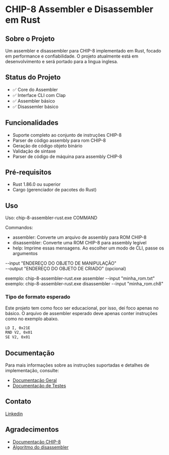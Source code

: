 # CHIP-8 Assembler  e Disassembler em Rust

## Sobre o Projeto
Um assembler e disassembler para CHIP-8 implementado em Rust, focado em performance e confiabilidade. 
O projeto atualmente está em desenvolvimento e será portado para a lingua inglesa.

## Status do Projeto
- ✅ Core do Assembler
- ✅ Interface CLI com Clap
- ✅ Assembler básico
- ✅ Disassemler básico

## Funcionalidades
- Suporte completo ao conjunto de instruções CHIP-8
- Parser de código assembly para rom CHIP-8
- Geração de código objeto binário
- Validação de sintaxe
- Parser de código de máquina para assembly CHIP-8

## Pré-requisitos
- Rust 1.86.0 ou superior
- Cargo (gerenciador de pacotes do Rust)

## Uso
Uso: chip-8-assembler-rust.exe COMMAND

Commandos:  
- assembler:     Converte um arquivo de assembly para ROM CHIP-8  
- disassembler:  Converte uma ROM CHIP-8 para assembly legível  
- help:          Imprime essas mensagens. Ao escolher um modo de CLI, passe os argumentos

--input       "ENDEREÇO DO OBJETO DE MANIPULAÇÃO"  
--output      "ENDEREÇO DO OBJETO DE CRIADO" (opcional)

exemplo:  chip-8-assembler-rust.exe assembler --input "minha_rom.txt"    
exemplo:  chip-8-assembler-rust.exe disassembler --input "minha_rom.ch8"

### Tipo de formato esperado
Este projeto tem como foco ser educacional, por isso, dei foco apenas no básico. O arquivo de assembler esperado deve apenas conter instruções como no exemplo abaixo.

````txt
LD I, 0x21E
RND V2, 0x01
SE V2, 0x01
````

## Documentação
Para mais informações sobre as instruções suportadas e detalhes de implementação, consulte:
- [Documentação Geral](docs/Documentacao.md)
- [Documentação de Testes](docs/Testes.md)

## Contato
[Linkedin](www.linkedin.com/in/vinícius-basílio-93481b254)

## Agradecimentos
- [Documentação CHIP-8](http://devernay.free.fr/hacks/chip8/C8TECH10.HTM)
- [Algoritmo do disassembler](https://medium.com/@sebastien.luc.legrand/chip-8-emulation-part-3-09e439c2b7b0)
